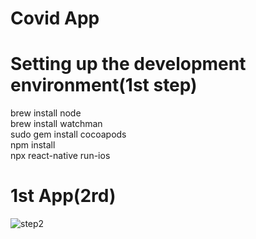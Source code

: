 # Covid App

# Setting up the development environment(1st step)
brew install node  
brew install watchman  
sudo gem install cocoapods  
npm install  
npx react-native run-ios  
# 1st App(2rd)
![step2](https://github.com/BUEC500C1/codvid-app-kentpei/tree/master/pictures/step2.png)
